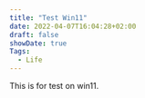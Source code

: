 ```yaml
---
title: "Test Win11"
date: 2022-04-07T16:04:28+02:00
draft: false
showDate: true
Tags:
  - Life
---
```

This is for test on win11.
